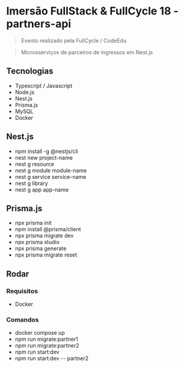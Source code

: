 # Imersão FullStack & FullCycle 18 - partners-api

> Evento realizado pela FullCycle / CodeEdu

> Microsserviços de parceiros de ingressos em Nest.js

## Tecnologias

- Typescript / Javascript
- Node.js
- Nest.js
- Prisma.js
- MySQL
- Docker

## Nest.js

- npm install -g @nestjs/cli
- nest new project-name
- nest g resource
- nest g module module-name
- nest g service service-name
- nest g library
- nest g app app-name

## Prisma.js

- npx prisma init
- npm install @prisma/client
- npx prisma migrate dev
- npx prisma studio
- npx prisma generate
- npx prisma migrate reset

## Rodar

### Requisitos

- Docker

### Comandos

- docker compose up
- npm run migrate:partner1
- npm run migrate:partner2
- npm run start:dev
- npm run start:dev -- partner2
